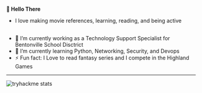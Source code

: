 #
**👋 Hello There**

- I love making movie references, learning, reading, and being active
## 
- 👀 I’m currently working as a Technology Support Specialist for Bentonville School Disctrict
- 🌱 I’m currently learning Python, Networking, Security, and Devops
- ⚡ Fun fact: I Love to read fantasy series and I compete in the Highland Games 

 ___________________________________________________________________________________________________________________________________
![tryhackme stats](https://raw.githubusercontent.com/jrbethke/jrbethke/master/assets/thm_propic.png)
<!---
jrbethke/jrbethke is a ✨ special ✨ repository because its `README.md` (this file) appears on your GitHub profile.
You can click the Preview link to take a look at your changes.
--->
